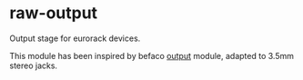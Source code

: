 # raw-output

Output stage for eurorack devices.

This module has been inspired by befaco [output](https://www.befaco.org/out-v3/) module, adapted to 3.5mm stereo jacks.

